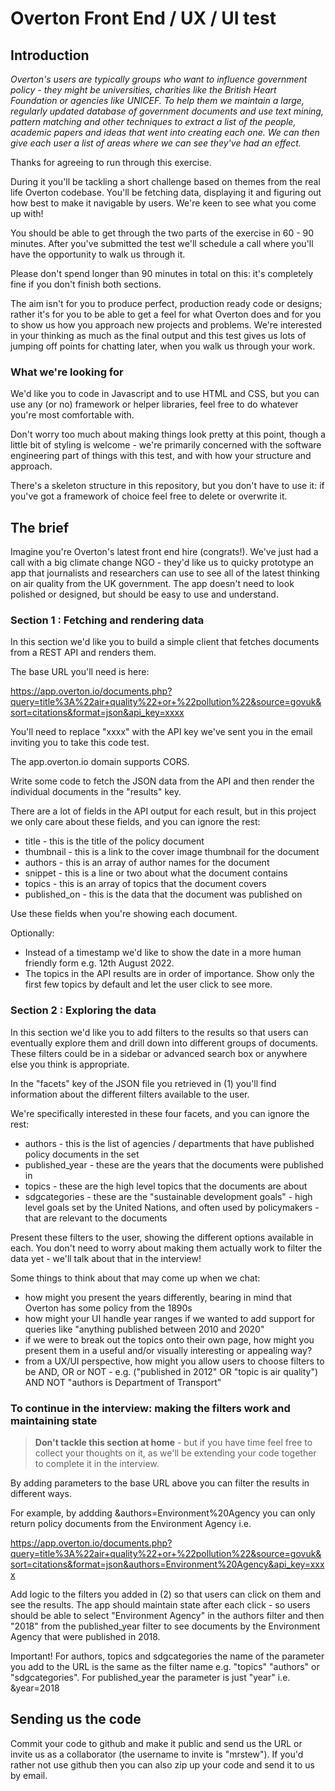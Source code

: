 # Overton Front End / UX / UI test

## Introduction

*Overton's users are typically groups who want to influence government policy - they might be universities, charities like the British Heart Foundation or agencies like UNICEF. To help them we maintain a large, regularly updated database of government documents and use text mining, pattern matching and other techniques to extract a list of the people, academic papers and ideas that went into creating each one. We can then give each user a list of areas where we can see they've had an effect.*

Thanks for agreeing to run through this exercise.

During it you'll be tackling a short challenge based on themes from the real life Overton codebase. You'll be fetching data, displaying it and figuring out how best to make it navigable by users. We're keen to see what you come up with!

You should be able to get through the two parts of the exercise in 60 - 90 minutes. After you've submitted the test we'll schedule a call where you'll have the opportunity to walk us through it.

Please don't spend longer than 90 minutes in total on this: it's completely fine if you don't finish both sections.

The aim isn't for you to produce perfect, production ready code or designs; rather it's for you to be able to get a feel for what Overton does and for you to show us how you approach new projects and problems. We're interested in your thinking as much as the final output and this test gives us lots of jumping off points for chatting later, when you walk us through your work.

### What we're looking for

We'd like you to code in Javascript and to use HTML and CSS, but you can use any (or no) framework or helper libraries, feel free to do whatever you're most comfortable with.

Don't worry too much about making things look pretty at this point, though a little bit of styling is welcome - we're primarily concerned with the software engineering part of things with this test, and with how your structure and approach.

There's a skeleton structure in this repository, but you don't have to use it: if you've got a framework of choice feel free to delete or overwrite it.

## The brief

Imagine you're Overton's latest front end hire (congrats!). We've just had a call with a big climate change NGO - they'd like us to quicky prototype an app that journalists and researchers can use to see all of the latest thinking on air quality from the UK government. The app doesn't need to look polished or designed, but should be easy to use and understand.

### Section 1 : Fetching and rendering data

In this section we'd like you to build a simple client that fetches documents from a REST API and renders them.

The base URL you'll need is here:

https://app.overton.io/documents.php?query=title%3A%22air+quality%22+or+%22pollution%22&source=govuk&sort=citations&format=json&api_key=xxxx

You'll need to replace "xxxx" with the API key we've sent you in the email inviting you to take this code test.

The app.overton.io domain supports CORS.

Write some code to fetch the JSON data from the API and then render the individual documents in the "results" key.

There are a lot of fields in the API output for each result, but in this project we only care about these fields, and you can ignore the rest:

* title - this is the title of the policy document
* thumbnail - this is a link to the cover image thumbnail for the document
* authors - this is an array of author names for the document
* snippet - this is a line or two about what the document contains
* topics - this is an array of topics that the document covers
* published_on - this is the data that the document was published on

Use these fields when you're showing each document.

Optionally: 

* Instead of a timestamp we'd like to show the date in a more human friendly form e.g. 12th August 2022.
* The topics in the API results are in order of importance. Show only the first few topics by default and let the user click to see more.

### Section 2 : Exploring the data

In this section we'd like you to add filters to the results so that users can eventually explore them and drill down into different groups of documents. These filters could be in a sidebar or advanced search box or anywhere else you think is appropriate.

In the "facets" key of the JSON file you retrieved in (1) you'll find information about the different filters available to the user.

We're specifically interested in these four facets, and you can ignore the rest:

* authors - this is the list of agencies / departments that have published policy documents in the set
* published_year - these are the years that the documents were published in
* topics - these are the high level topics that the documents are about
* sdgcategories - these are the "sustainable development goals" - high level goals set by the United Nations, and often used by policymakers - that are relevant to the documents

Present these filters to the user, showing the different options available in each. You don't need to worry about making them actually work to filter the data yet - we'll talk about that in the interview!

Some things to think about that may come up when we chat:

* how might you present the years differently, bearing in mind that Overton has some policy from the 1890s
* how might your UI handle year ranges if we wanted to add support for queries like "anything published between 2010 and 2020"
* if we were to break out the topics onto their own page, how might you present them in a useful and/or visually interesting or appealing way?
* from a UX/UI perspective, how might you allow users to choose filters to be AND, OR or NOT - e.g. ("published in 2012" OR "topic is air quality") AND NOT "authors is Department of Transport"

### To continue in the interview: making the filters work and maintaining state

> **Don't tackle this section at home** - but if you have time feel free to collect your thoughts on it, as we'll be extending your code together to complete it in the interview.

By adding parameters to the base URL above you can filter the results in different ways.

For example, by addding &authors=Environment%20Agency you can only return policy documents from the Environment Agency i.e.

https://app.overton.io/documents.php?query=title%3A%22air+quality%22+or+%22pollution%22&source=govuk&sort=citations&format=json&authors=Environment%20Agency&api_key=xxxx

Add logic to the filters you added in (2) so that users can click on them and see the results. The app should maintain state after each click - so users should be able to select "Environment Agency" in the authors filter and then "2018" from the published_year filter to see documents by the Environment Agency that were published in 2018.

Important! For authors, topics and sdgcategories the name of the parameter you add to the URL is the same as the filter name e.g. "topics" "authors" or "sdgcategories". For published_year the parameter is just "year" i.e. &year=2018

## Sending us the code

Commit your code to github and make it public and send us the URL or invite us as a collaborator (the username to invite is "mrstew"). If you'd rather not use github then you can also zip up your code and send it to us by email.
